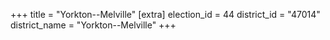 +++
title = "Yorkton--Melville"
[extra]
election_id = 44
district_id = "47014"
district_name = "Yorkton--Melville"
+++
